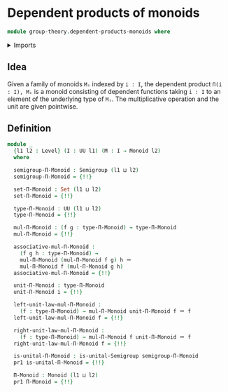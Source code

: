 # Dependent products of monoids

```agda
module group-theory.dependent-products-monoids where
```

<details><summary>Imports</summary>

```agda
open import foundation.dependent-pair-types
open import foundation.function-extensionality
open import foundation.identity-types
open import foundation.sets
open import foundation.universe-levels

open import group-theory.dependent-products-semigroups
open import group-theory.monoids
open import group-theory.semigroups
```

</details>

## Idea

Given a family of monoids `Mᵢ` indexed by `i : I`, the dependent product
`Π(i : I), Mᵢ` is a monoid consisting of dependent functions taking `i : I` to
an element of the underlying type of `Mᵢ`. The multiplicative operation and the
unit are given pointwise.

## Definition

```agda
module _
  {l1 l2 : Level} (I : UU l1) (M : I → Monoid l2)
  where

  semigroup-Π-Monoid : Semigroup (l1 ⊔ l2)
  semigroup-Π-Monoid = {!!}

  set-Π-Monoid : Set (l1 ⊔ l2)
  set-Π-Monoid = {!!}

  type-Π-Monoid : UU (l1 ⊔ l2)
  type-Π-Monoid = {!!}

  mul-Π-Monoid : (f g : type-Π-Monoid) → type-Π-Monoid
  mul-Π-Monoid = {!!}

  associative-mul-Π-Monoid :
    (f g h : type-Π-Monoid) →
    mul-Π-Monoid (mul-Π-Monoid f g) h ＝
    mul-Π-Monoid f (mul-Π-Monoid g h)
  associative-mul-Π-Monoid = {!!}

  unit-Π-Monoid : type-Π-Monoid
  unit-Π-Monoid i = {!!}

  left-unit-law-mul-Π-Monoid :
    (f : type-Π-Monoid) → mul-Π-Monoid unit-Π-Monoid f ＝ f
  left-unit-law-mul-Π-Monoid f = {!!}

  right-unit-law-mul-Π-Monoid :
    (f : type-Π-Monoid) → mul-Π-Monoid f unit-Π-Monoid ＝ f
  right-unit-law-mul-Π-Monoid f = {!!}

  is-unital-Π-Monoid : is-unital-Semigroup semigroup-Π-Monoid
  pr1 is-unital-Π-Monoid = {!!}

  Π-Monoid : Monoid (l1 ⊔ l2)
  pr1 Π-Monoid = {!!}
```

